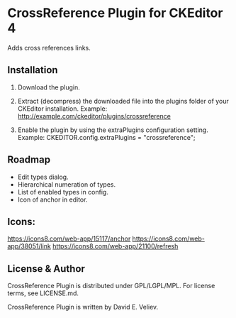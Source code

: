 CrossReference Plugin for CKEditor 4
=================================

Adds cross references links.

## Installation

 1. Download the plugin.
 
 2. Extract (decompress) the downloaded file into the plugins folder of your
	CKEditor installation.
	Example: http://example.com/ckeditor/plugins/crossreference
	
 3. Enable the plugin by using the extraPlugins configuration setting.
	Example: CKEDITOR.config.extraPlugins = "crossreference";

## Roadmap

 - Edit types dialog.
 - Hierarchical numeration of types.
 - List of enabled types in config.
 - Icon of anchor in editor.

## Icons:
 
https://icons8.com/web-app/15117/anchor
https://icons8.com/web-app/38051/link
https://icons8.com/web-app/21100/refresh

## License & Author

CrossReference Plugin is distributed under GPL/LGPL/MPL. For license terms, see LICENSE.md.

CrossReference Plugin is written by David E. Veliev.